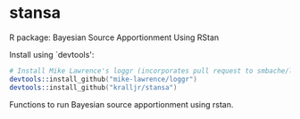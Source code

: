 stansa
=======

R package: Bayesian Source Apportionment Using RStan

Install using `devtools':

```S
# Install Mike Lawrence's loggr (incorporates pull request to smbache/loggr)
devtools::install_github("mike-lawrence/loggr")
devtools::install_github("kralljr/stansa")
```

Functions to run Bayesian source apportionment using rstan.
